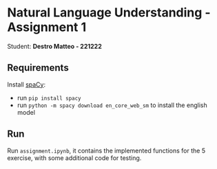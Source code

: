 # Natural Language Understanding - Assignment 1 
Student: **Destro Matteo - 221222**

## Requirements
Install [spaCy](https://spacy.io/):
- run `pip install spacy`
- run `python -m spacy download en_core_web_sm` to install the english model

## Run
Run `assignment.ipynb`, it contains the implemented functions for the 5 exercise, with some additional code for testing.

